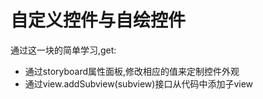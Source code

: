 # 自定义控件与自绘控件



通过这一块的简单学习,get:

- 通过storyboard属性面板,修改相应的值来定制控件外观
- 通过view.addSubview(subview)接口从代码中添加子view